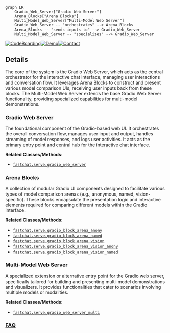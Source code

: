 ```mermaid
graph LR
    Gradio_Web_Server["Gradio Web Server"]
    Arena_Blocks["Arena Blocks"]
    Multi_Model_Web_Server["Multi-Model Web Server"]
    Gradio_Web_Server -- "orchestrates" --> Arena_Blocks
    Arena_Blocks -- "sends inputs to" --> Gradio_Web_Server
    Multi_Model_Web_Server -- "specializes" --> Gradio_Web_Server
```

[![CodeBoarding](https://img.shields.io/badge/Generated%20by-CodeBoarding-9cf?style=flat-square)](https://github.com/CodeBoarding/CodeBoarding)[![Demo](https://img.shields.io/badge/Try%20our-Demo-blue?style=flat-square)](https://www.codeboarding.org/demo)[![Contact](https://img.shields.io/badge/Contact%20us%20-%20contact@codeboarding.org-lightgrey?style=flat-square)](mailto:contact@codeboarding.org)

## Details

The core of the system is the Gradio Web Server, which acts as the central orchestrator for the interactive chat interface, managing user interactions and conversation flow. It leverages Arena Blocks to construct and present various model comparison UIs, receiving user inputs back from these blocks. The Multi-Model Web Server extends the base Gradio Web Server functionality, providing specialized capabilities for multi-model demonstrations.

### Gradio Web Server
The foundational component of the Gradio-based web UI. It orchestrates the overall conversation flow, manages user input and output, handles streaming of model responses, and logs user activities. It acts as the primary entry point and central hub for the interactive chat interface.


**Related Classes/Methods**:

- <a href="https://github.com/lm-sys/FastChat/blob/main/fastchat/serve/gradio_web_server.py" target="_blank" rel="noopener noreferrer">`fastchat.serve.gradio_web_server`</a>


### Arena Blocks
A collection of modular Gradio UI components designed to facilitate various types of model comparison arenas (e.g., anonymous, named, vision-specific). These blocks encapsulate the presentation logic and interactive elements required for comparing different models within the Gradio interface.


**Related Classes/Methods**:

- <a href="https://github.com/lm-sys/FastChat/blob/main/fastchat/serve/gradio_block_arena_anony.py" target="_blank" rel="noopener noreferrer">`fastchat.serve.gradio_block_arena_anony`</a>
- <a href="https://github.com/lm-sys/FastChat/blob/main/fastchat/serve/gradio_block_arena_named.py" target="_blank" rel="noopener noreferrer">`fastchat.serve.gradio_block_arena_named`</a>
- <a href="https://github.com/lm-sys/FastChat/blob/main/fastchat/serve/gradio_block_arena_vision.py" target="_blank" rel="noopener noreferrer">`fastchat.serve.gradio_block_arena_vision`</a>
- <a href="https://github.com/lm-sys/FastChat/blob/main/fastchat/serve/gradio_block_arena_vision_anony.py" target="_blank" rel="noopener noreferrer">`fastchat.serve.gradio_block_arena_vision_anony`</a>
- <a href="https://github.com/lm-sys/FastChat/blob/main/fastchat/serve/gradio_block_arena_vision_named.py" target="_blank" rel="noopener noreferrer">`fastchat.serve.gradio_block_arena_vision_named`</a>


### Multi-Model Web Server
A specialized extension or alternative entry point for the Gradio web server, specifically tailored for building and presenting multi-model demonstrations and visualizers. It provides functionalities that cater to scenarios involving multiple models or modalities.


**Related Classes/Methods**:

- <a href="https://github.com/lm-sys/FastChat/blob/main/fastchat/serve/gradio_web_server_multi.py" target="_blank" rel="noopener noreferrer">`fastchat.serve.gradio_web_server_multi`</a>




### [FAQ](https://github.com/CodeBoarding/GeneratedOnBoardings/tree/main?tab=readme-ov-file#faq)